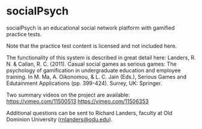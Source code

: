 socialPsych
===========

socialPsych is an educational social network platform with gamified practice tests.

Note that the practice test content is licensed and not included here.

The functionality of this system is described in great detail here:
Landers, R. N. & Callan, R. C. (2011). Casual social games as serious games: The psychology of gamification in undergraduate education and employee training.  In M. Ma, A. Oikonomou, & L. C. Jain (Eds.), Serious Games and Edutainment Applications (pp. 399-424). Surrey, UK: Springer. 

Two summary videos on the project are available:
https://vimeo.com/11500513
https://vimeo.com/11506353

Additional questions can be sent to Richard Landers, faculty at Old Dominion University (rnlanders@odu.edu).
